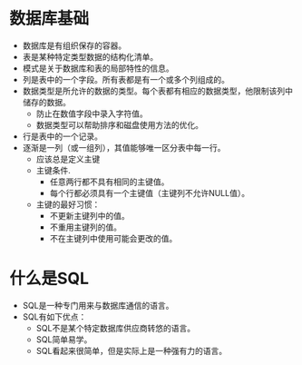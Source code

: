 # 数据库基础
  * 数据库是有组织保存的容器。
  * 表是某种特定类型数据的结构化清单。
  * 模式是关于数据库和表的局部特性的信息。
  * 列是表中的一个字段。所有表都是有一个或多个列组成的。
  * 数据类型是所允许的数据的类型。每个表都有相应的数据类型，他限制该列中储存的数据。
    * 防止在数值字段中录入字符值。
    * 数据类型可以帮助排序和磁盘使用方法的优化。
  * 行是表中的一个记录。
  * 逐渐是一列（或一组列），其值能够唯一区分表中每一行。
    * 应该总是定义主键
    * 主键条件.
      * 任意两行都不具有相同的主键值。
      * 每个行都必须具有一个主键值（主键列不允许NULL值）。
    * 主键的最好习惯：
      * 不更新主键列中的值。
      * 不重用主键列的值。
      * 不在主键列中使用可能会更改的值。
# 什么是SQL
  * SQL是一种专门用来与数据库通信的语言。
  * SQL有如下优点：
    * SQL不是某个特定数据库供应商转悠的语言。
    * SQL简单易学。
    * SQL看起来很简单，但是实际上是一种强有力的语言。
    
